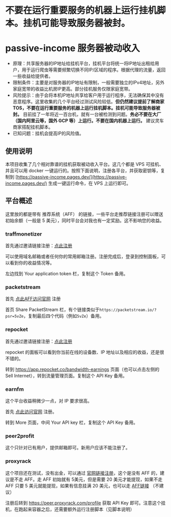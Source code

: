 # 不要在运行重要服务的机器上运行挂机脚本。挂机可能导致服务器被封。

# passive-income 服务器被动收入

- 原理：共享服务器的IP地址给挂机平台，挂机平台将统一将IP地址出租给用户，用于运行爬虫等需要频繁切换不同IP/区域的程序。根据代理的流量，返回一些收益给提供者。
- 限制条件：主要是对服务器的IP地址有限制，一般需要独立的IPv4地址，另外家庭宽带的收益比机房IP更高。部分挂机服务仅限家庭宽带。
- 风险提示：由于会将本机IP地址共享给客户用于运行程序，无法确保其中没有恶意程序。这里收集的几个平台经过测试风险较低。**但仍然建议提前了解商家 TOS，不要在运行重要服务的机器上运行挂机脚本。挂机可能导致服务器被封。** 目前挂了一年将近一百台机，就有一台被检测到问题。**务必不要在大厂（国内阿里云等，国外 GCP 等）上运行。不要在国内机器上运行。** 建议灵车商家搭配挂机脚本。
- 已知问题：挂机会提高IP的风险值。

## 使用说明

本项目收集了几个相对靠谱的挂机获取被动收入平台。这几个都是 VPS 可挂机、并且可以用 docker 一键运行的。按照下面说明，注册各平台，并获取密钥等，复制到 [https://passive-income.pages.dev/](https://passive-income.pages.dev/) 生成一键运行命令，在 VPS 上运行即可。

## 平台概述

这里放的都是带有 推荐系统（AFF） 的链接，一些平台走推荐链接注册可以赠送初始余额（一般是 5 美元），同时平台会对我也有一定奖励。这不影响您的收益。

### traffmonetizer

首先通过邀请链接注册：[点此注册](https://traffmonetizer.com/?aff=1574337)

可以使用域名邮箱或者任何你的常用邮箱注册。注册完成后，登录到控制面板，可以看到你的收益情况等。

左边找到 Your application token 栏，复制这个 Token 备用。

### packetstream

首先 [点此AFF访问官网](https://packetstream.io/?psr=5vZe) 注册

首页 Share PacketStream 栏，有个链接类似于`https://packetstream.io/?psr=5vZe`，复制最后四个代码（例如`5vZe`）备用。

### repocket

首先通过邀请链接注册：[点此注册](https://link.repocket.co/UY62)

repocket 的面板可以看到你当前在线的设备数、IP 地址以及相应的收益，还是很不错的。

转到 https://app.repocket.co/bandwidth-earnings 页面（也可以点击左侧的 Sell Internet），转到流量管理页面。复制这个 API Key 备用。

### earnfm

这个平台收益稍微少一点，对 IP 要求很高。

首先 [点此访问官网](https://earn.fm/ref/1361ES2B) 注册。

转到 More 页面，中间 Your API key 栏，复制这个 API Key 备用。

### peer2profit

这个只针对已有用户，提供邮箱即可。新用户应该不能注册了。

### proxyrack

这个项目还在测试，没有出金，可以通过 [官网链接注册](https://peer.proxyrack.com/register)，这个是没有 AFF 的，建议是不走 AFF。走 AFF 初始就有 5美元，但是需要 20 美元才能提现，如果不走 AFF 只要 5 美元就能提现，如果有信息挂满 20 美元，也可以走 [AFF链接](https://peer.proxyrack.com/ref/1musvbkykdydfjmpcyilrxtm092rv8smylu1gcts) （不建议）

注册后转到 https://peer.proxyrack.com/profile 获取 API Key 即可。注意这个挂机，在跑起来容器之后，还需要额外运行注册脚本（见脚本说明）
